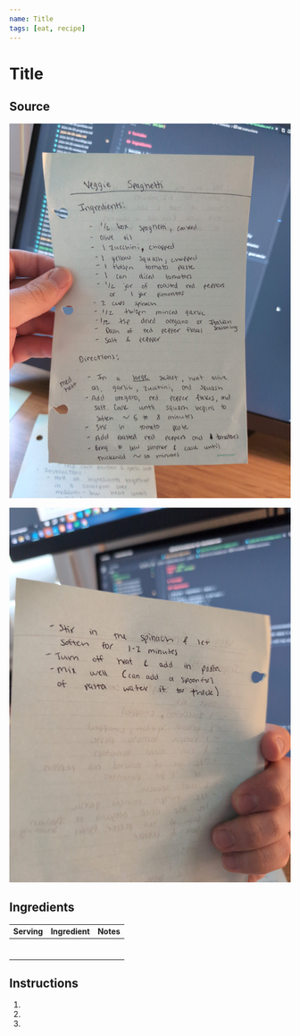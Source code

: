 ```yaml
---
name: Title
tags: [eat, recipe]
---
```


# Title

## Source

![](../assets/images/veggie-spaghetti_1.jpg)

![](../assets/images/veggie-spaghetti_2.jpg)

## Ingredients

| Serving | Ingredient | Notes |
|-|-|-|
|  |  |  |
|  |  |  |
|  |  |  |
|  |  |  |
|  |  |  |
|  |  |  |
|  |  |  |

## Instructions

1. 
1. 
1. 